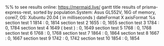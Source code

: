 %% to see results online: https://mermaid.live/
gantt
   	title results of prisma-express-rest, sorted by population.System: Asus GL552V, 16G of memory, corei7, OS: Xubuntu 20.04 ( in milliseconds ) 
    dateFormat X
    axisFormat %s
    section test 1
    1814   : 0, 1814 
    section test 2
    1655   : 0, 1655
    section test 3
    1784   : 0, 1784
    section test 4
    1649 ( best )   : 0, 1649
    section test 5
    1768   : 0, 1768
    section test 6
    1768   : 0, 1768
    section test 7
    1864   : 0, 1864
    section test 8
    1667   : 0, 1667
    section test 9
    1742   : 0, 1742
    section test 10
    1854   : 0, 1854